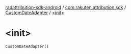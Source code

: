 [radattribution-sdk-android](../../index.md) / [com.rakuten.attribution.sdk](../index.md) / [CustomDateAdapter](index.md) / [&lt;init&gt;](./-init-.md)

# &lt;init&gt;

`CustomDateAdapter()`